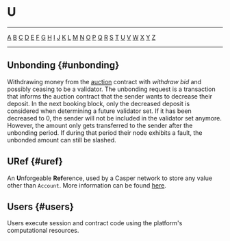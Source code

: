 # U

---

[A](/glossary/A.md) [B](/glossary/B.md) [C](/glossary/C.md) [D](/glossary/D.md) [E](/glossary/E.md) [F](/glossary/F.md) [G](/glossary/G.md) [H](/glossary/H.md) [I](/glossary/I.md) [J](/glossary/J.md) [K](/glossary/K.md) [L](/glossary/L.md) [M](/glossary/M.md) [N](/glossary/N.md) [O](/glossary/O.md) [P](/glossary/P.md) [Q](/glossary/Q.md) [R](/glossary/R.md) [S](/glossary/S.md) [T](/glossary/T.md) [U](/glossary/U.md) [V](/glossary/V.md) [W](/glossary/W.md) [X](/glossary/X.md) [Y](/glossary/Y.md) [Z](/glossary/Z.md)

---

## Unbonding {#unbonding}

Withdrawing money from the [auction](/glossary/A.md#auction) contract with _withdraw bid_ and possibly ceasing to be a validator. The unbonding request is a transaction that informs the auction contract that the sender wants to decrease their deposit. In the next booking block, only the decreased deposit is considered when determining a future validator set. If it has been decreased to 0, the sender will not be included in the validator set anymore. However, the amount only gets transferred to the sender after the unbonding period. If during that period their node exhibits a fault, the unbonded amount can still be slashed.

## URef {#uref}

An **U**nforgeable **Ref**erence, used by a Casper network to store any value other than `Account`. More information can be found [here](/concepts/design/casper-design/#uref-head).

## Users {#users}

Users execute session and contract code using the platform's computational resources.
